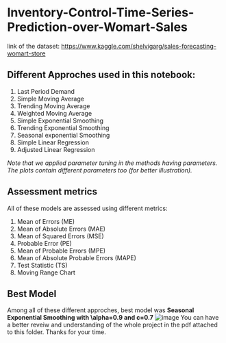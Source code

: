# Inventory-Control-Time-Series-Prediction-over-Womart-Sales

link of the dataset: 
https://www.kaggle.com/shelvigarg/sales-forecasting-womart-store


## Different Approches used in this notebook:
1. Last Period Demand
2. Simple Moving Average
3. Trending Moving Average
4. Weighted Moving Average
5. Simple Exponential Smoothing
6. Trending Exponential Smoothing
7. Seasonal exponential Smoothing
8. Simple Linear Regression
9. Adjusted Linear Regression

*Note that we applied parameter tuning in the methods having parameters. The plots contain different parameters too (for better illustration).*

## Assessment metrics
All of these models are assessed using different metrics:
1. Mean of Errors (ME)
2. Mean of Absolute Errors (MAE)
3. Mean of Squared Errors (MSE)
4. Probable Error (PE)
5. Mean of Probable Errors (MPE)
6. Mean of Absolute Probable Errors (MAPE)
7. Test Statistic (TS)
8. Moving Range Chart

## Best Model
Among all of these different approches, best model was **Seasonal Exponential Smoothing with \alpha=0.9 and c=0.7**
![image](https://user-images.githubusercontent.com/102898063/162277629-28dd64fb-0d61-4531-8692-80cb22946f66.png)
You can have a better reveiw and understanding of the whole project in the pdf attached to this folder.
Thanks for your time.
